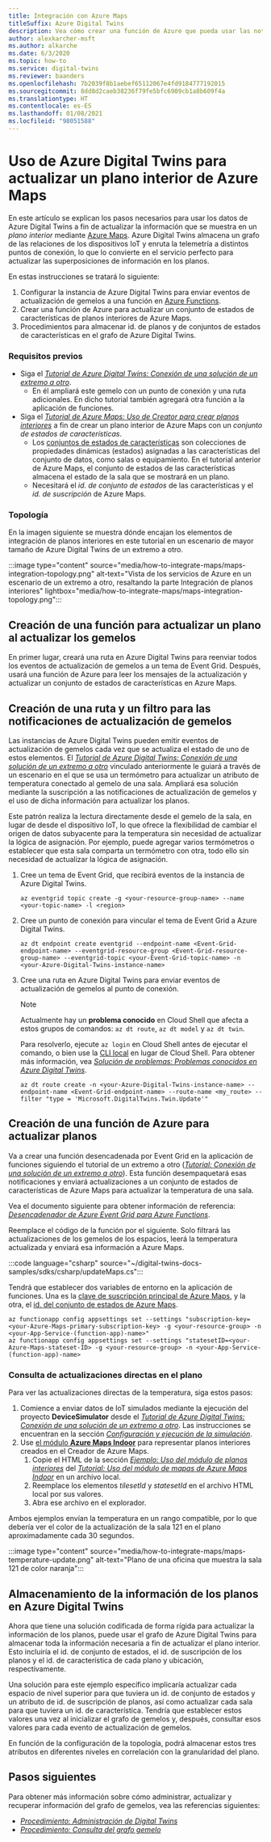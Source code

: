 ```yaml
---
title: Integración con Azure Maps
titleSuffix: Azure Digital Twins
description: Vea cómo crear una función de Azure que pueda usar las notificaciones de Azure Digital Twins y el grafo de gemelos para actualizar un mapa de interiores de Azure Maps.
author: alexkarcher-msft
ms.author: alkarche
ms.date: 6/3/2020
ms.topic: how-to
ms.service: digital-twins
ms.reviewer: baanders
ms.openlocfilehash: 7b2039f8b1aebef65112067e4fd9184777192015
ms.sourcegitcommit: 8dd8d2caeb38236f79fe5bfc6909cb1a8b609f4a
ms.translationtype: HT
ms.contentlocale: es-ES
ms.lasthandoff: 01/08/2021
ms.locfileid: "98051588"
---
```

# <a name="use-azure-digital-twins-to-update-an-azure-maps-indoor-map"></a>Uso de Azure Digital Twins para actualizar un plano interior de Azure Maps

En este artículo se explican los pasos necesarios para usar los datos de Azure Digital Twins a fin de actualizar la información que se muestra en un *plano interior* mediante [Azure Maps](../azure-maps/about-azure-maps.md). Azure Digital Twins almacena un grafo de las relaciones de los dispositivos IoT y enruta la telemetría a distintos puntos de conexión, lo que lo convierte en el servicio perfecto para actualizar las superposiciones de información en los planos.

En estas instrucciones se tratará lo siguiente:

1. Configurar la instancia de Azure Digital Twins para enviar eventos de actualización de gemelos a una función en [Azure Functions](../azure-functions/functions-overview.md).
2. Crear una función de Azure para actualizar un conjunto de estados de características de planos interiores de Azure Maps.
3. Procedimientos para almacenar id. de planos y de conjuntos de estados de características en el grafo de Azure Digital Twins.

### <a name="prerequisites"></a>Requisitos previos

* Siga el [*Tutorial de Azure Digital Twins: Conexión de una solución de un extremo a otro*](./tutorial-end-to-end.md).
    * En él ampliará este gemelo con un punto de conexión y una ruta adicionales. En dicho tutorial también agregará otra función a la aplicación de funciones. 
* Siga el [*Tutorial de Azure Maps: Uso de Creator para crear planos interiores*](../azure-maps/tutorial-creator-indoor-maps.md) a fin de crear un plano interior de Azure Maps con un *conjunto de estados de características*.
    * Los [conjuntos de estados de características](../azure-maps/creator-indoor-maps.md#feature-statesets) son colecciones de propiedades dinámicas (estados) asignadas a las características del conjunto de datos, como salas o equipamiento. En el tutorial anterior de Azure Maps, el conjunto de estados de las características almacena el estado de la sala que se mostrará en un plano.
    * Necesitará el *id. de conjunto de estados* de las características y el *id. de suscripción* de Azure Maps.

### <a name="topology"></a>Topología

En la imagen siguiente se muestra dónde encajan los elementos de integración de planos interiores en este tutorial en un escenario de mayor tamaño de Azure Digital Twins de un extremo a otro.

:::image type="content" source="media/how-to-integrate-maps/maps-integration-topology.png" alt-text="Vista de los servicios de Azure en un escenario de un extremo a otro, resaltando la parte Integración de planos interiores" lightbox="media/how-to-integrate-maps/maps-integration-topology.png":::

## <a name="create-a-function-to-update-a-map-when-twins-update"></a>Creación de una función para actualizar un plano al actualizar los gemelos

En primer lugar, creará una ruta en Azure Digital Twins para reenviar todos los eventos de actualización de gemelos a un tema de Event Grid. Después, usará una función de Azure para leer los mensajes de la actualización y actualizar un conjunto de estados de características en Azure Maps. 

## <a name="create-a-route-and-filter-to-twin-update-notifications"></a>Creación de una ruta y un filtro para las notificaciones de actualización de gemelos

Las instancias de Azure Digital Twins pueden emitir eventos de actualización de gemelos cada vez que se actualiza el estado de uno de estos elementos. El [*Tutorial de Azure Digital Twins: Conexión de una solución de un extremo a otro*](./tutorial-end-to-end.md) vinculado anteriormente le guiará a través de un escenario en el que se usa un termómetro para actualizar un atributo de temperatura conectado al gemelo de una sala. Ampliará esa solución mediante la suscripción a las notificaciones de actualización de gemelos y el uso de dicha información para actualizar los planos.

Este patrón realiza la lectura directamente desde el gemelo de la sala, en lugar de desde el dispositivo IoT, lo que ofrece la flexibilidad de cambiar el origen de datos subyacente para la temperatura sin necesidad de actualizar la lógica de asignación. Por ejemplo, puede agregar varios termómetros o establecer que esta sala comparta un termómetro con otra, todo ello sin necesidad de actualizar la lógica de asignación.

1. Cree un tema de Event Grid, que recibirá eventos de la instancia de Azure Digital Twins.
    ```azurecli-interactive
    az eventgrid topic create -g <your-resource-group-name> --name <your-topic-name> -l <region>
    ```

2. Cree un punto de conexión para vincular el tema de Event Grid a Azure Digital Twins.
    ```azurecli-interactive
    az dt endpoint create eventgrid --endpoint-name <Event-Grid-endpoint-name> --eventgrid-resource-group <Event-Grid-resource-group-name> --eventgrid-topic <your-Event-Grid-topic-name> -n <your-Azure-Digital-Twins-instance-name>
    ```

3. Cree una ruta en Azure Digital Twins para enviar eventos de actualización de gemelos al punto de conexión.

    >[!NOTE]
    >Actualmente hay un **problema conocido** en Cloud Shell que afecta a estos grupos de comandos: `az dt route`, `az dt model` y `az dt twin`.
    >
    >Para resolverlo, ejecute `az login` en Cloud Shell antes de ejecutar el comando, o bien use la [CLI local](/cli/azure/install-azure-cli?view=azure-cli-latest&preserve-view=true) en lugar de Cloud Shell. Para obtener más información, vea [*Solución de problemas: Problemas conocidos en Azure Digital Twins*](troubleshoot-known-issues.md#400-client-error-bad-request-in-cloud-shell).

    ```azurecli-interactive
    az dt route create -n <your-Azure-Digital-Twins-instance-name> --endpoint-name <Event-Grid-endpoint-name> --route-name <my_route> --filter "type = 'Microsoft.DigitalTwins.Twin.Update'"
    ```

## <a name="create-an-azure-function-to-update-maps"></a>Creación de una función de Azure para actualizar planos

Va a crear una función desencadenada por Event Grid en la aplicación de funciones siguiendo el tutorial de un extremo a otro ([*Tutorial: Conexión de una solución de un extremo a otro*](./tutorial-end-to-end.md)). Esta función desempaquetará esas notificaciones y enviará actualizaciones a un conjunto de estados de características de Azure Maps para actualizar la temperatura de una sala. 

Vea el documento siguiente para obtener información de referencia: [*Desencadenador de Azure Event Grid para Azure Functions*](../azure-functions/functions-bindings-event-grid-trigger.md).

Reemplace el código de la función por el siguiente. Solo filtrará las actualizaciones de los gemelos de los espacios, leerá la temperatura actualizada y enviará esa información a Azure Maps.

:::code language="csharp" source="~/digital-twins-docs-samples/sdks/csharp/updateMaps.cs":::

Tendrá que establecer dos variables de entorno en la aplicación de funciones. Una es la [clave de suscripción principal de Azure Maps](../azure-maps/quick-demo-map-app.md#get-the-primary-key-for-your-account), y la otra, el [id. del conjunto de estados de Azure Maps](../azure-maps/tutorial-creator-indoor-maps.md#create-a-feature-stateset).

```azurecli-interactive
az functionapp config appsettings set --settings "subscription-key=<your-Azure-Maps-primary-subscription-key> -g <your-resource-group> -n <your-App-Service-(function-app)-name>"
az functionapp config appsettings set --settings "statesetID=<your-Azure-Maps-stateset-ID> -g <your-resource-group> -n <your-App-Service-(function-app)-name>
```

### <a name="view-live-updates-on-your-map"></a>Consulta de actualizaciones directas en el plano

Para ver las actualizaciones directas de la temperatura, siga estos pasos:

1. Comience a enviar datos de IoT simulados mediante la ejecución del proyecto **DeviceSimulator** desde el [*Tutorial de Azure Digital Twins: Conexión de una solución de un extremo a otro*](tutorial-end-to-end.md). Las instrucciones se encuentran en la sección [*Configuración y ejecución de la simulación*](././tutorial-end-to-end.md#configure-and-run-the-simulation).
2. Use [el módulo **Azure Maps Indoor**](../azure-maps/how-to-use-indoor-module.md) para representar planos interiores creados en el Creador de Azure Maps.
    1. Copie el HTML de la sección [*Ejemplo: Uso del módulo de planos interiores*](../azure-maps/how-to-use-indoor-module.md#example-use-the-indoor-maps-module) del [*Tutorial: Uso del módulo de mapas de Azure Maps Indoor*](../azure-maps/how-to-use-indoor-module.md) en un archivo local.
    1. Reemplace los elementos *tilesetId* y *statesetId* en el archivo HTML local por sus valores.
    1. Abra ese archivo en el explorador.

Ambos ejemplos envían la temperatura en un rango compatible, por lo que debería ver el color de la actualización de la sala 121 en el plano aproximadamente cada 30 segundos.

:::image type="content" source="media/how-to-integrate-maps/maps-temperature-update.png" alt-text="Plano de una oficina que muestra la sala 121 de color naranja":::

## <a name="store-your-maps-information-in-azure-digital-twins"></a>Almacenamiento de la información de los planos en Azure Digital Twins

Ahora que tiene una solución codificada de forma rígida para actualizar la información de los planos, puede usar el grafo de Azure Digital Twins para almacenar toda la información necesaria a fin de actualizar el plano interior. Esto incluiría el id. de conjunto de estados, el id. de suscripción de los planos y el id. de característica de cada plano y ubicación, respectivamente. 

Una solución para este ejemplo específico implicaría actualizar cada espacio de nivel superior para que tuviera un id. de conjunto de estados y un atributo de id. de suscripción de planos, así como actualizar cada sala para que tuviera un id. de característica. Tendría que establecer estos valores una vez al inicializar el grafo de gemelos y, después, consultar esos valores para cada evento de actualización de gemelos.

En función de la configuración de la topología, podrá almacenar estos tres atributos en diferentes niveles en correlación con la granularidad del plano.

## <a name="next-steps"></a>Pasos siguientes

Para obtener más información sobre cómo administrar, actualizar y recuperar información del grafo de gemelos, vea las referencias siguientes:

* [*Procedimiento: Administración de Digital Twins*](./how-to-manage-twin.md)
* [*Procedimiento: Consulta del grafo gemelo*](./how-to-query-graph.md)